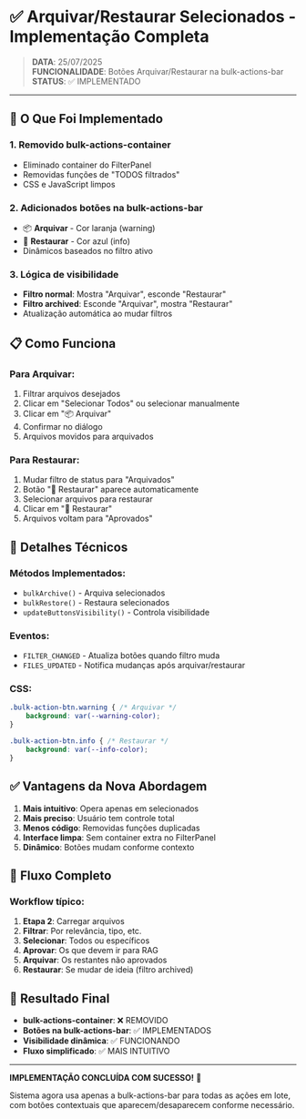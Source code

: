 # ✅ Arquivar/Restaurar Selecionados - Implementação Completa

> **DATA**: 25/07/2025  
> **FUNCIONALIDADE**: Botões Arquivar/Restaurar na bulk-actions-bar  
> **STATUS**: ✅ IMPLEMENTADO  

---

## 🎯 O Que Foi Implementado

### 1. **Removido bulk-actions-container**
- Eliminado container do FilterPanel
- Removidas funções de "TODOS filtrados"
- CSS e JavaScript limpos

### 2. **Adicionados botões na bulk-actions-bar**
- 📦 **Arquivar** - Cor laranja (warning)
- 🔄 **Restaurar** - Cor azul (info)
- Dinâmicos baseados no filtro ativo

### 3. **Lógica de visibilidade**
- **Filtro normal**: Mostra "Arquivar", esconde "Restaurar"
- **Filtro archived**: Esconde "Arquivar", mostra "Restaurar"
- Atualização automática ao mudar filtros

## 📋 Como Funciona

### Para Arquivar:
1. Filtrar arquivos desejados
2. Clicar em "Selecionar Todos" ou selecionar manualmente
3. Clicar em "📦 Arquivar"
4. Confirmar no diálogo
5. Arquivos movidos para arquivados

### Para Restaurar:
1. Mudar filtro de status para "Arquivados"
2. Botão "🔄 Restaurar" aparece automaticamente
3. Selecionar arquivos para restaurar
4. Clicar em "🔄 Restaurar"
5. Arquivos voltam para "Aprovados"

## 🔧 Detalhes Técnicos

### Métodos Implementados:
- `bulkArchive()` - Arquiva selecionados
- `bulkRestore()` - Restaura selecionados
- `updateButtonsVisibility()` - Controla visibilidade

### Eventos:
- `FILTER_CHANGED` - Atualiza botões quando filtro muda
- `FILES_UPDATED` - Notifica mudanças após arquivar/restaurar

### CSS:
```css
.bulk-action-btn.warning { /* Arquivar */
    background: var(--warning-color);
}

.bulk-action-btn.info { /* Restaurar */
    background: var(--info-color);
}
```

## ✅ Vantagens da Nova Abordagem

1. **Mais intuitivo**: Opera apenas em selecionados
2. **Mais preciso**: Usuário tem controle total
3. **Menos código**: Removidas funções duplicadas
4. **Interface limpa**: Sem container extra no FilterPanel
5. **Dinâmico**: Botões mudam conforme contexto

## 📝 Fluxo Completo

### Workflow típico:
1. **Etapa 2**: Carregar arquivos
2. **Filtrar**: Por relevância, tipo, etc.
3. **Selecionar**: Todos ou específicos
4. **Aprovar**: Os que devem ir para RAG
5. **Arquivar**: Os restantes não aprovados
6. **Restaurar**: Se mudar de ideia (filtro archived)

## 🚀 Resultado Final

- **bulk-actions-container**: ❌ REMOVIDO
- **Botões na bulk-actions-bar**: ✅ IMPLEMENTADOS
- **Visibilidade dinâmica**: ✅ FUNCIONANDO
- **Fluxo simplificado**: ✅ MAIS INTUITIVO

---

**IMPLEMENTAÇÃO CONCLUÍDA COM SUCESSO!** 🎉

Sistema agora usa apenas a bulk-actions-bar para todas as ações em lote, com botões contextuais que aparecem/desaparecem conforme necessário.